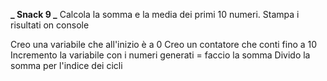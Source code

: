 **_ Snack 9 _**
Calcola la somma e la media dei primi 10 numeri.
Stampa i risultati on console

Creo una variabile che all'inizio è a 0
Creo un contatore che conti fino a 10
Incremento la variabile con i numeri generati = faccio la somma
Divido la somma per l'indice dei cicli
